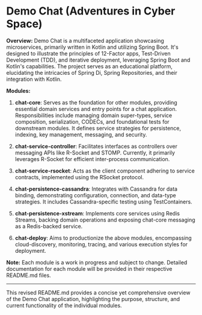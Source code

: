 # Demo Chat (Adventures in Cyber Space)

**Overview:**
Demo Chat is a multifaceted application showcasing microservices, primarily written in Kotlin and utilizing Spring Boot. It's designed to illustrate the principles of 12-Factor apps, Test-Driven Development (TDD), and iterative deployment, leveraging Spring Boot and Kotlin's capabilities. The project serves as an educational platform, elucidating the intricacies of Spring Di, Spring Repositories, and their integration with Kotlin.

**Modules:**

1. **chat-core**: Serves as the foundation for other modules, providing essential domain services and entry points for a chat application. Responsibilities include managing domain super-types, service composition, serialization, CODECs, and foundational tests for downstream modules. It defines service strategies for persistence, indexing, key management, messaging, and security.

2. **chat-service-controller**: Facilitates interfaces as controllers over messaging APIs like R-Socket and STOMP. Currently, it primarily leverages R-Socket for efficient inter-process communication.

3. **chat-service-rsocket**: Acts as the client component adhering to service contracts, implemented using the RSocket protocol.

4. **chat-persistence-cassandra**: Integrates with Cassandra for data binding, demonstrating configuration, connection, and data-type strategies. It includes Cassandra-specific testing using TestContainers.

5. **chat-persistence-xstream**: Implements core services using Redis Streams, backing domain operations and exposing chat-core messaging as a Redis-backed service.

6. **chat-deploy**: Aims to productionize the above modules, encompassing cloud-discovery, monitoring, tracing, and various execution styles for deployment.

**Note:** Each module is a work in progress and subject to change. Detailed documentation for each module will be provided in their respective README.md files.

---

This revised README.md provides a concise yet comprehensive overview of the Demo Chat application, highlighting the purpose, structure, and current functionality of the individual modules.
